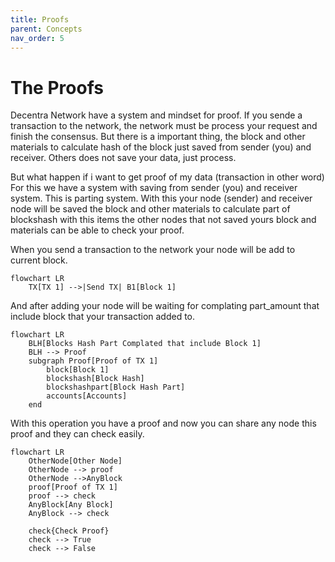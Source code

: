```yaml
---
title: Proofs
parent: Concepts
nav_order: 5
---
```


# The Proofs

Decentra Network have a system and mindset for proof. If you sende a transaction to the network, the network must be process your request and finish the consensus. But there is a important thing, the block and other materials to calculate hash of the block just saved from sender (you) and receiver. Others does not save your data, just process.

But what happen if i want to get proof of my data (transaction in other word) For this we have a system with saving from sender (you) and receiver system. This is parting system. With this your node (sender) and receiver node will be saved the block and other materials to calculate part of blockshash with this items the other nodes that not saved yours block and materials can be able to check your proof.

When you send a transaction to the network your node will be add to current block.

```mermaid
flowchart LR
    TX[TX 1] -->|Send TX| B1[Block 1]
```

And after adding your node will be waiting for complating part_amount that include block that your transaction added to.

```mermaid
flowchart LR
    BLH[Blocks Hash Part Complated that include Block 1]
    BLH --> Proof
    subgraph Proof[Proof of TX 1]
        block[Block 1]
        blockshash[Block Hash]
        blockshashpart[Block Hash Part]
        accounts[Accounts]
    end

```

With this operation you have a proof and now you can share any node this proof and they can check easily.

```mermaid
flowchart LR
    OtherNode[Other Node]
    OtherNode --> proof
    OtherNode -->AnyBlock
    proof[Proof of TX 1]
    proof --> check
    AnyBlock[Any Block]
    AnyBlock --> check

    check{Check Proof}
    check --> True
    check --> False
```
